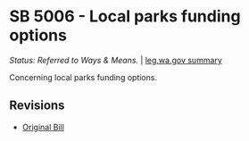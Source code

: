 # SB 5006 - Local parks funding options
*Status: Referred to Ways & Means.* | [leg.wa.gov summary](https://app.leg.wa.gov/billsummary?BillNumber=5006&Year=2021)

Concerning local parks funding options.

## Revisions
* [Original Bill](1/)